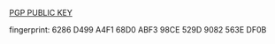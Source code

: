 [PGP PUBLIC KEY](https://keys.openpgp.org/vks/v1/by-fingerprint/6286D499A4F168D0ABF398CE529D9082563EDF0B)

fingerprint: 6286 D499 A4F1 68D0 ABF3 98CE 529D 9082 563E DF0B

